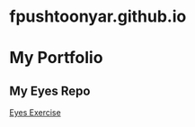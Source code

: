 # fpushtoonyar.github.io

# My Portfolio
## My Eyes Repo
<a href="https://fpushtoonyar.github.io/eyes"> Eyes Exercise </a>
